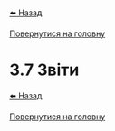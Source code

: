 <a href="javascript:void(0)" onclick="history.back()">⬅️ Назад</a>

[Повернутися на головну](/)

# 3.7 Звіти

<a href="javascript:void(0)" onclick="history.back()">⬅️ Назад</a>

[Повернутися на головну](/)